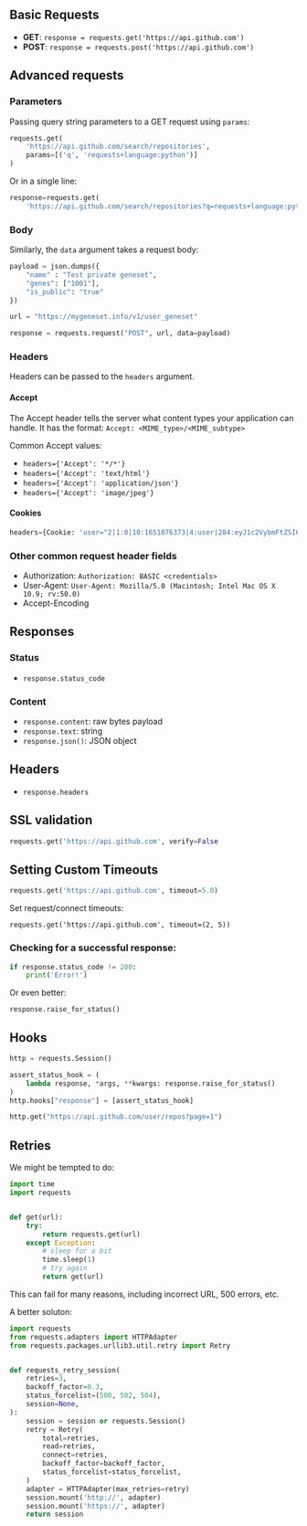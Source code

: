 


## Basic Requests

* **GET**: `response = requests.get('https://api.github.com')`
* **POST**: `response = requests.post('https://api.github.com')`

## Advanced requests

### Parameters

Passing query string parameters to a GET request using `params`:

```python
requests.get(
    'https://api.github.com/search/repositories',
    params=[('q', 'requests+language:python')]
)
```

Or in a single line:

```python
response=requests.get(
    'https://api.github.com/search/repositories?q=requests+language:python')
```

### Body

Similarly, the `data` argument takes a request body:

```python
payload = json.dumps({
    "name" : "Test private geneset",
    "genes": ["1001"],
    "is_public": "true"
})

url = "https://mygeneset.info/v1/user_geneset"

response = requests.request("POST", url, data=payload)
```

### Headers

Headers can be passed to the `headers` argument.

#### Accept

 The Accept header tells the server what content types your application can handle. It has the format: `Accept: <MIME_type>/<MIME_subtype>`

Common Accept values:

* `headers={'Accept': '*/*'}`
* `headers={'Accept': 'text/html'}`
* `headers={'Accept': 'application/json'}`
* `headers={'Accept': 'image/jpeg'}`

#### Cookies

```python
headers={Cookie: 'user="2|1:0|10:1651076373|4:user|284:eyJ1c2VybmFtZSI6IC..."'}
```
### Other common request header fields

* Authorization: `Authorization: BASIC <credentials>`
* User-Agent: `User-Agent: Mozilla/5.0 (Macintosh; Intel Mac OS X 10.9; rv:50.0) `
* Accept-Encoding

## Responses

### Status
* `response.status_code`

### Content
* `response.content`: raw bytes payload
* `response.text`: string
* `response.json()`: JSON object

## Headers

* `response.headers`


## SSL validation

```python
requests.get('https://api.github.com', verify=False
```

## Setting Custom Timeouts

```python
requests.get('https://api.github.com', timeout=5.0)
```

Set request/connect timeouts:

```
requests.get('https://api.github.com', timeout=(2, 5))
```





### Checking for a successful response:

```python
if response.status_code != 200:
    print('Error!')
```

Or even better:

`response.raise_for_status()`

## Hooks

```python
http = requests.Session()

assert_status_hook = (
    lambda response, *args, **kwargs: response.raise_for_status()
)
http.hooks["response"] = [assert_status_hook]

http.get("https://api.github.com/user/repos?page=1")
```


## Retries

We might be tempted to do:

```python
import time
import requests


def get(url):
    try:
        return requests.get(url)
    except Exception:
        # sleep for a bit
        time.sleep(1)
        # try again
        return get(url)
```

This can fail for many reasons, including incorrect URL, 500 errors, etc.

A better soluton:

``` python
import requests
from requests.adapters import HTTPAdapter
from requests.packages.urllib3.util.retry import Retry


def requests_retry_session(
    retries=3,
    backoff_factor=0.3,
    status_forcelist=(500, 502, 504),
    session=None,
):
    session = session or requests.Session()
    retry = Retry(
        total=retries,
        read=retries,
        connect=retries,
        backoff_factor=backoff_factor,
        status_forcelist=status_forcelist,
    )
    adapter = HTTPAdapter(max_retries=retry)
    session.mount('http://', adapter)
    session.mount('https://', adapter)
    return session
```
